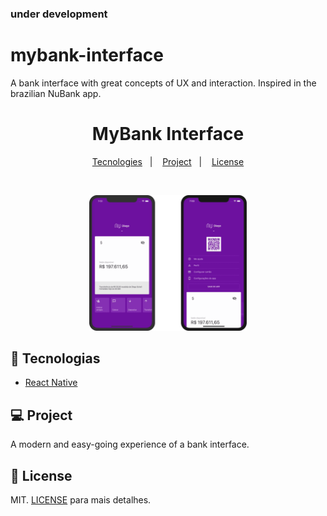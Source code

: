 ### under development

# mybank-interface
A bank interface with great concepts of UX and interaction. Inspired in the brazilian NuBank app.


<h1 align="center">
    MyBank Interface
</h1>

<p align="center">
  <a href="#rocket-tecnologias">Tecnologies</a>&nbsp;&nbsp;&nbsp;|&nbsp;&nbsp;&nbsp;
  <a href="#-projeto">Project</a>&nbsp;&nbsp;&nbsp;|&nbsp;&nbsp;&nbsp;
  <a href="#memo-licença">License</a>
</p>

<br>

<p align="center">
  <img alt="Frontend" src=".github/interface.png" width="50%">
</p>

## :rocket: Tecnologias


- [React Native](https://facebook.github.io/react-native/)

## 💻 Project

A modern and easy-going experience of a bank interface.





## :memo: License

MIT.  [LICENSE](LICENSE) para mais detalhes.
